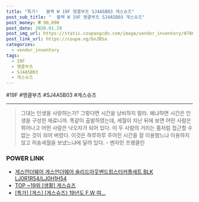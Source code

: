 ```yaml
--- 
title: "특가!   블랙 W 19F 앵클부츠 SJ4A5B03 게스슈즈" 
post_sub_title: "  블랙 W 19F 앵클부츠 SJ4A5B03 게스슈즈" 
post_money: ₩ 90,090 
post_date: 2020.01.29 
post_img_url: https://static.coupangcdn.com/image/vendor_inventory/0786/cf3d329614f58adab9961de230c442c462b38d8c281e236e95ab5079de5d.jpg 
post_link_url: https://coupa.ng/bnJBSa 
categories: 
  - vendor_inventory 
tags: 
  - 19F 
  - 앵클부츠 
  - SJ4A5B03 
  - 게스슈즈 
--- 
```

  #19F #앵클부츠 #SJ4A5B03 #게스슈즈 
<hr> 

> 그대는 인생을 사랑하는가? 그렇다면 시간을 낭비하지 말라. 왜냐하면 시간은 인생을 구성한 재료니까. 똑같이 출발하였는데, 세월이 지난 뒤에 보면 어떤 사람은 뛰어나고 어떤 사람은 낙오자가 되어 있다. 이 두 사람의 거리는 좀처럼 접근할 수 없는 것이 되어 버렸다. 이것은 하루하루 주어진 시간을 잘 이용했느냐 이용하지 않고 허송세월을 보냈느냐에 달려 있다. - 벤자민 프랭클린 


### POWER LINK

* <a href="https://blog.naver.com/fasyy4321/221790525469" target="_blank">게스언더웨어 게스언더웨어 솔리드아웃밴드힙스터커플세트 BLK LJ0R1R54/LJ0H1H54</a>
* <a href="https://blog.naver.com/an0733/221788660072" target="_blank"> TOP ~19위 [생활] 게스슈즈</a>
* <a href="https://blog.naver.com/santokki14/221789505435" target="_blank">[특가] [게스] [게스슈즈} 19년도 F.W 여...</a>
